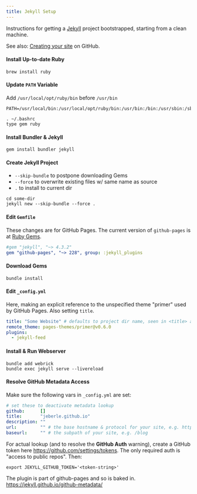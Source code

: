 ```yaml
---
title: Jekyll Setup
---
```


Instructions for getting a [Jekyll](https://jekyllrb.com/docs/) project bootstrapped, starting from a clean machine.

See also:
[Creating your site](https://docs.github.com/en/pages/setting-up-a-github-pages-site-with-jekyll/creating-a-github-pages-site-with-jekyll#creating-your-site)
on GitHub.

#### Install Up-to-date Ruby

```shell
brew install ruby
```

#### Update `PATH` Variable

Add `/usr/local/opt/ruby/bin` before `/usr/bin`

```shell
PATH=/usr/local/bin:/usr/local/opt/ruby/bin:/usr/bin:/bin:/usr/sbin:/sbin:/opt/X11/bin:/Library/Apple/usr/bin
```

```shell
. ~/.bashrc
type gem ruby
```

#### Install Bundler & Jekyll

```shell
gem install bundler jekyll
```

#### Create Jekyll Project

- `--skip-bundle` to postpone downloading Gems
- `--force` to overwrite existing files w/ same name as source
- `.` to install to current dir

```shell
cd some-dir
jekyll new --skip-bundle --force .
```

#### Edit `Gemfile`

These changes are for GitHub Pages. The current version of `github-pages` is at
[Ruby Gems](https://rubygems.org/gems/github-pages).

```yaml
#gem "jekyll", "~> 4.3.2"
gem "github-pages", "~> 228", group: :jekyll_plugins
```

#### Download Gems

```shell
bundle install
```

#### Edit `_config.yml`

Here, making an explicit reference to the unspecified theme "primer" used by GitHub Pages.
Also setting `title`.

```yaml
title: "Some Website" # defaults to project dir name, seen in <title> and page header
remote_theme: pages-themes/primer@v0.6.0
plugins:
  - jekyll-feed
```

#### Install & Run Webserver

```shell
bundle add webrick
bundle exec jekyll serve --livereload
```

#### Resolve GitHub Metadata Access

Make sure the following vars in `_config.yml` are set:

```yaml
# set these to deactivate metadata lookup
github:      []
title:       "jeberle.github.io"
description: ""
url:         "" # the base hostname & protocol for your site, e.g. http://example.com
baseurl:     "" # the subpath of your site, e.g. /blog
```

For actual lookup (and to resolve the **GitHub Auth** warning), create a GitHub token here
<https://github.com/settings/tokens>.
The only required auth is "access to public repos". Then:

```shell
export JEKYLL_GITHUB_TOKEN='<token-string>'
```

The plugin is part of github-pages and so is baked in.
<https://jekyll.github.io/github-metadata/>
